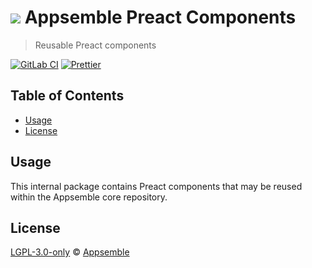 # ![](https://gitlab.com/appsemble/appsemble/-/raw/0.27.11/config/assets/logo.svg) Appsemble Preact Components

> Reusable Preact components

[![GitLab CI](https://gitlab.com/appsemble/appsemble/badges/0.27.11/pipeline.svg)](https://gitlab.com/appsemble/appsemble/-/releases/0.27.11)
[![Prettier](https://img.shields.io/badge/code_style-prettier-ff69b4.svg)](https://prettier.io)

## Table of Contents

- [Usage](#usage)
- [License](#license)

## Usage

This internal package contains Preact components that may be reused within the Appsemble core
repository.

## License

[LGPL-3.0-only](https://gitlab.com/appsemble/appsemble/-/blob/0.27.11/LICENSE.md) ©
[Appsemble](https://appsemble.com)
